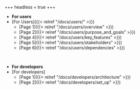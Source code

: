 +++
headless = true
+++

- **For users**
- [For Users]({{< relref "/docs/users/" >}})
    - [Page 1]({{< relref "/docs/users/overview" >}})
    - [Page 2]({{< relref "/docs/users/purpose_and_goals" >}})
    - [Page 4]({{< relref "/docs/users/key_features" >}})
    - [Page 5]({{< relref "/docs/users/stakeholders" >}})
    - [Page 6]({{< relref "/docs/users/dependencies" >}})
<br />

- **For developers**
- [For developers]
    - [Page 1]({{< relref "/docs/developers/architecture" >}})
    - [Page 2]({{< relref "/docs/developers/set_up" >}})
<br />